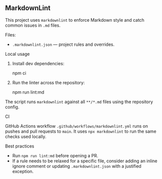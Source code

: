 ## MarkdownLint

This project uses `markdownlint` to enforce Markdown style and catch common issues in `.md` files.

Files:

-   `.markdownlint.json` — project rules and overrides.

Local usage

1. Install dev dependencies:

    npm ci

2. Run the linter across the repository:

    npm run lint:md

The script runs `markdownlint` against all `**/*.md` files using the repository config.

CI

GitHub Actions workflow `.github/workflows/markdownlint.yml` runs on pushes and pull requests to `main`. It uses `npx markdownlint` to run the same checks used locally.

Best practices

-   Run `npm run lint:md` before opening a PR.
-   If a rule needs to be relaxed for a specific file, consider adding an inline ignore comment or updating `.markdownlint.json` with a justified exception.
